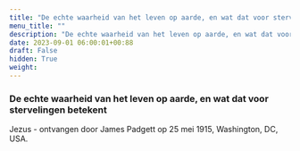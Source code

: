 ```yaml
---
title: "De echte waarheid van het leven op aarde, en wat dat voor stervelingen betekent"
menu_title: ""
description: "De echte waarheid van het leven op aarde, en wat dat voor stervelingen betekent"
date: 2023-09-01 06:00:01+00:88
draft: False
hidden: True
weight:
---
```

### De echte waarheid van het leven op aarde, en wat dat voor stervelingen betekent

Jezus - ontvangen door James Padgett op 25 mei 1915, Washington, DC, USA.
